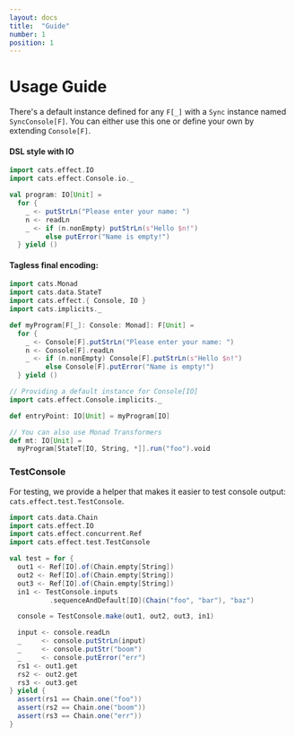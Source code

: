 ```yaml
---
layout: docs
title:  "Guide"
number: 1
position: 1
---
```


# Usage Guide

There's a default instance defined for any `F[_]` with a `Sync` instance named `SyncConsole[F]`. You can either use this one or define your own by extending `Console[F]`.

#### DSL style with IO

```scala mdoc:silent
import cats.effect.IO
import cats.effect.Console.io._

val program: IO[Unit] =
  for {
    _ <- putStrLn("Please enter your name: ")
    n <- readLn
    _ <- if (n.nonEmpty) putStrLn(s"Hello $n!")
         else putError("Name is empty!")
  } yield ()
```

#### Tagless final encoding:

```scala mdoc:reset:silent
import cats.Monad
import cats.data.StateT
import cats.effect.{ Console, IO }
import cats.implicits._

def myProgram[F[_]: Console: Monad]: F[Unit] =
  for {
    _ <- Console[F].putStrLn("Please enter your name: ")
    n <- Console[F].readLn
    _ <- if (n.nonEmpty) Console[F].putStrLn(s"Hello $n!")
         else Console[F].putError("Name is empty!")
  } yield ()

// Providing a default instance for Console[IO]
import cats.effect.Console.implicits._

def entryPoint: IO[Unit] = myProgram[IO]

// You can also use Monad Transformers
def mt: IO[Unit] =
  myProgram[StateT[IO, String, *]].run("foo").void
```

### TestConsole

For testing, we provide a helper that makes it easier to test console output: `cats.effect.test.TestConsole`.

```scala mdoc:silent
import cats.data.Chain
import cats.effect.IO
import cats.effect.concurrent.Ref
import cats.effect.test.TestConsole

val test = for {
  out1 <- Ref[IO].of(Chain.empty[String])
  out2 <- Ref[IO].of(Chain.empty[String])
  out3 <- Ref[IO].of(Chain.empty[String])
  in1 <- TestConsole.inputs
          .sequenceAndDefault[IO](Chain("foo", "bar"), "baz")

  console = TestConsole.make(out1, out2, out3, in1)

  input <- console.readLn
  _     <- console.putStrLn(input)
  _     <- console.putStr("boom")
  _     <- console.putError("err")
  rs1 <- out1.get
  rs2 <- out2.get
  rs3 <- out3.get
} yield {
  assert(rs1 == Chain.one("foo"))
  assert(rs2 == Chain.one("boom"))
  assert(rs3 == Chain.one("err"))
}
```
